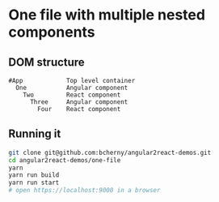 # One file with multiple nested components

## DOM structure

```
#App            Top level container
  One           Angular component
    Two         React component
      Three     Angular component
        Four    React component
```

## Running it

```sh
git clone git@github.com:bcherny/angular2react-demos.git
cd angular2react-demos/one-file
yarn
yarn run build
yarn run start
# open https://localhost:9000 in a browser
```
